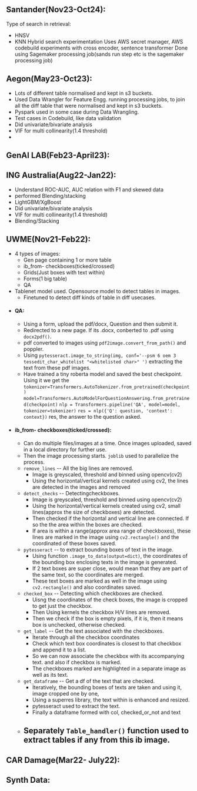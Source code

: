 

## Santander(Nov23-Oct24):

Type of search in retrieval:
- HNSV
- KNN
Hybrid search experimentation
Uses AWS secret manager, AWS codebuild
experiments with cross encoder, sentence transformer
Done using Sagemaker processing job(sands run step etc is the sagemaker processing job)
## Aegon(May23-Oct23):

- Lots of different table normalised and kept in s3 buckets.
- Used Data Wrangler for Feature Engg. running processing jobs, to join all the diff table that were normalised and kept in s3 buckets.
- Pyspark used in some case during Data Wrangling.
- Test cases in Codebuild, like data validation
- Did univariate/bivariate analysis
- VIF for multi collinearity(1.4 threshold)
- 
## GenAI LAB(Feb23-April23):


## ING Australia(Aug22-Jan22):

- Understand ROC-AUC, AUC relation with F1 and skewed data
- performed Blending/stacking
- LightGBM/XgBoost
- Did univariate/bivariate analysis
- VIF for multi collinearity(1.4 threshold)
- Blending/Stacking

## UWME(Nov21-Feb22):

- 4 types of images: 
	- Gen page containing 1 or more table
	- ib_from- checkboxes(ticked/crossed)
	- Grids(Just boxes with text within)
	- Forms(1 big table)
	- QA
- Tablenet model used. Opensource model to detect tables in images. 
	- Finetuned to detect diff kinds of table in diff usecases.
- #### QA:
	- Using a form, upload the pdf/docx, Question and then submit it.
	- Redirected to a new page. If its .docx, conberted to .pdf using `docx2pdf()`.
	- pdf converted to images using `pdf2image.convert_from_path()` and poppler. 
	- Using `pytesseract.image_to_string(img, conf='--psm 6 oem 3 tessedit_char_whitelist "<whitelisted char>" ')` extracting the text from these pdf images.
	- Have trained a tiny roberta model and saved the best checkpoint. Using it we get the `tokenizer=Transformers.AutoTokenizer.from_pretrained(checkpoint)`
	     `model=Transformers.AutoModelForQuestionAnswering.from_pretrained(checkpoint)`
	   `nlp = Transformers.pipeline('QA', model=model, tokenizer=tokenizer)`
	   `res = nlp({'Q': question, 'context': context})`
	   res, the answer to the question asked.
- #### ib_from- checkboxes(ticked/crossed):
	- Can do multiple files/images at a time. Once images uploaded, saved in a local directory for further use.
	- Then the image processing starts. `joblib` used to parallelize the process.
	- `remove_lines` -- All the big lines are removed.
		- Image is greyscaled, threshold and binned using opencv(cv2)
		- Using the horizontal/vertical kernels created using cv2, the lines are detected in the images and removed
	- `detect_checks` -- Detectingcheckboxes.
		- Image is greyscaled, threshold and binned using opencv(cv2)
		- Using the horizontal/vertical kernels created using cv2, small lines(approx the size of checkboxes) are detected.
		- Then checked if the horizontal and vertical line are connected. If so the the area within the boxes are checked.
		- If area is within a range(approx area range of checkboxes), these lines are marked in the image using `cv2.rectangle()` and the coordinated of these boxes saved.
	- `pytesseract` -- to extract bounding boxes of text in the image.
		- Using function `.image_to_data(output=dict)`, the coordinates of the bounding box enclosing texts in the image is generated.
		- If 2 text boxes are super close, would mean that they are part of the same text, so the coordinates are merged.
		- These text boxes are marked as well in the image using `cv2.rectangle()` and also coordinates saved.
	- `checked_box` -- Detecting which checkboxes are checked.
		- Uisng the coordinates of the check boxes, the image is cropped to get just the checkbox. 
		- Then Using kernels the checkbox H/V lines are removed.
		- Then we check if the box is empty pixels, if it is, then it means box is unchecked, otherwise checked.
	- `get_label` -- Get the text associated with the checkboxes.
		- Iterate through all the checkbox coordinates
		- Check which text box coordinates is closest to that checkbox and append it to a list.
		- So we can now associate the checkbox with its accompanying text. and also if checkbox is marked.
		- The checkboxes marked are highlighted in a separate image as well as its text.
	- `get_dataframe` -- Get a df of the text that are checked.
		- Iteratively, the bounding boxes of texts are taken and using it, image cropped one by one, 
		- Using a superres library, the text within is enhanced and resized.
		- pytesseract used to extract the text.
		- Finally a dataframe formed with col, checked_or_not and text
	- Separately `Table_handler()` function used to extract tables if any from this ib image.
		- 






## CAR Damage(Mar22- July22):


## Synth Data:

